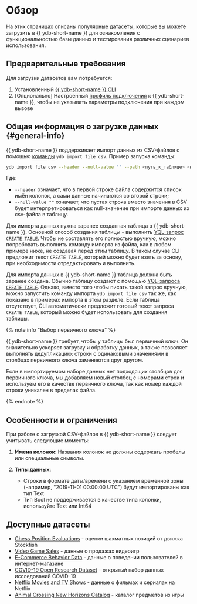 # Обзор

На этих страницах описаны популярные датасеты, которые вы можете загрузить в {{ ydb-short-name }} для ознакомления с функциональностью базы данных и тестирования различных сценариев использования.

## Предварительные требования

Для загрузки датасетов вам потребуется:

1. Установленный [{{ ydb-short-name }} CLI](../../reference/ydb-cli/)
2. [Опционально] Настроенный [профиль подключения](../../reference/ydb-cli/profile/create.md) к {{ ydb-short-name }}, чтобы не указывать параметры подключения при каждом вызове

## Общая информация о загрузке данных {#general-info}

{{ ydb-short-name }} поддерживает импорт данных из CSV-файлов с помощью [команды](../../reference/ydb-cli/export-import/import-file.md) `ydb import file csv`. Пример запуска команды:

```bash
ydb import file csv --header --null-value "" --path <путь_к_таблице> <файл>.csv
```

Где:

* `--header` означает, что в первой строке файла содержится список имён колонок, а сами данные начинаются со второй строки;
* `--null-value ""` означает, что пустая строка вместо значения в CSV будет интерпретироваться как null-значение при импорте данных из csv-файла в таблицу.

Для импорта данных нужна заранее созданная таблица в {{ ydb-short-name }}. Основной способ создания таблицы - выполнить [YQL-запрос `CREATE TABLE`](../../yql/reference/syntax/create_table/index.md). Чтобы не составлять его полностью вручную, можно попробовать выполнить команду импорта из файла, как в любом примере ниже, не создавая перед этим таблицу. В таком случае CLI предложит текст `CREATE TABLE`, который можно будет взять за основу, при необходимости отредактировать и выполнить.

Для импорта данных в {{ ydb-short-name }} таблица должна быть заранее создана. Обычно таблицу создают с помощью [YQL-запроса `CREATE TABLE`](../../yql/reference/syntax/create_table/index.md). Однако, вместо того чтобы писать такой запрос вручную, можно запустить команду импорта `ydb import file csv` так же, как показано в примерах импорта в этом разделе. Если таблица отсутствует, CLI автоматически предложит готовый текст запроса `CREATE TABLE`, который можно будет использовать для создания таблицы.

{% note info "Выбор первичного ключа" %}

{{ ydb-short-name }} требует, чтобы у таблицы был первичный ключ. Он значительно ускоряет загрузку и обработку данных, а также позволяет выполнять дедупликацию: строки с одинаковыми значениями в столбцах первичного ключа заменяются друг другом.

Если в импортируемом наборе данных нет подходящих столбцов для первичного ключа, мы добавляем новый столбец с номерами строк и используем его в качестве первичного ключа, так как номер каждой строки уникален в пределах файла.

{% endnote %}

## Особенности и ограничения

При работе с загрузкой CSV-файлов в {{ ydb-short-name }} следует учитывать следующие моменты:

1. **Имена колонок**: Названия колонок не должны содержать пробелы или специальные символы.

2. **Типы данных**:
   - Строки в формате даты/времени с указанием временной зоны (например, "2019-11-01 00:00:00 UTC") будут импортированы как тип Text
   - Тип Bool не поддерживается в качестве типа колонки, используйте Text или Int64

## Доступные датасеты

* [Chess Position Evaluations](chess.md) - оценки шахматных позиций от движка Stockfish
* [Video Game Sales](video-games.md) - данные о продажах видеоигр
* [E-Commerce Behavior Data](ecommerce.md) - данные о поведении пользователей в интернет-магазине
* [COVID-19 Open Research Dataset](covid.md) - открытый набор данных исследований COVID-19
* [Netflix Movies and TV Shows](netflix.md) - данные о фильмах и сериалах на Netflix
* [Animal Crossing New Horizons Catalog](animal-crossing.md) - каталог предметов из игры